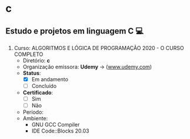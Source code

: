 # c
## Estudo e projetos em linguagem C :computer:

001. Curso: ALGORITMOS E LÓGICA DE PROGRAMAÇÃO 2020 - O CURSO COMPLETO
	 - Diretório: **c**
	 - Organização emissora: **Udemy** -> (www.udemy.com)
	 - **Status**:
	   - [X] Em andamento
	   - [ ] Concluído
	 - **Certificado**:
	   - [ ] Sim
	   - [ ] Não
	 - Período:
	 - Ambiente:
	   - GNU GCC Compiler
	   - IDE Code::Blocks 20.03
